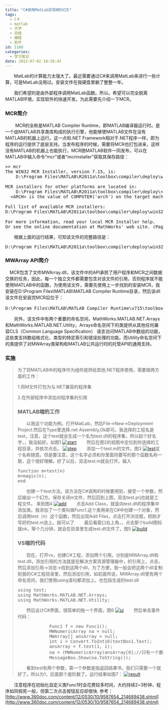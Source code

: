 ```yaml
---
title: "C#调用MatLab实现N阶幻方"
tags:
  - C＃
  - matlab
  - 大学
  - 总结
  - 编程
  - 软件
id: 1160
categories:
  - 学习笔记
date: 2012-07-02 18:39:43
---
```


　　MatLab的计算能力太强大了。最近需要通过C#来调用MatLab来进行一些计算，可是MatLab没用过。安装文件在我硬盘里躺了整整一年。

　　我们希望的是由外部程序调用MatLab函数。所以。希望可以完全脱离MATLAB环境，实现软件的快速开发。为此需要先介绍一下MCR。

### MCR简介

　　 MCR的全称是MATLAB Compiler Runtime，即MATLAB编译器运行时。是一个由MATLAB共享类库构成的执行引擎，他能够使MATLAB文件在没有MATLAB的机器上运行。这一点和.NET Framework相对于.NET程序一样，即为程序的运行提供了底层支持。当发布程序的时候，需要将MCR也打包进来，这样没有MATLAB的机器上也能执行，MCR随MATLAB软件一同发布，可以在MATLAB中输入命令“mcr”或者“mcrinstaller”获取其保存路径：

<pre class="lang:default decode:true " >&gt;&gt; mcr
The WIN32 MCR Installer, version 7.15, is:
    D:\Program Files\MATLAB\R2011a\toolbox\compiler\deploy\win32\MCRInstaller.exe

MCR installers for other platforms are located in:
    D:\Program Files\MATLAB\R2011a\toolbox\compiler\deploy\&lt;ARCH&gt;
  &lt;ARCH&gt; is the value of COMPUTER('arch') on the target machine.

Full list of available MCR installers:
D:\Program Files\MATLAB\R2011a\toolbox\compiler\deploy\win32\MCRInstaller.exe

For more information, read your local MCR Installer help.
Or see the online documentation at MathWorks' web site. (Page may load slowly.)</pre> 

　　根据上面的运行结果，可知该文件的完整路径是：

<pre class="lang:default decode:true " >D:\Program Files\MATLAB\R2011a\toolbox\compiler\deploy\win32\MCRInstaller.exe</pre> 

### MWArray API简介

 　MCR包含了文件MWArray.dll，该文件中的API承担了用户程序和MCR之间数据交换的任务，因此，每一个独立文件都需要包含对该文件的引用，否则程序就不能使用MATLAB中的函数，为使用该文件，需要先使用上一步找到的安装MCR，我安装在D:\Program Files\MATLAB\MATLAB Compiler Runtime目录，然后该dll该文件在安装完MCR后位于：

<pre class="lang:default decode:true " >D:\Program Files\MATLAB\MATLAB Compiler Runtime\v715\toolbox\dotnetbuilder\bin\win32\v2.0，名字是MWArray.dll，</pre> 

　　另外，该文件中有两个重要的命名空间，MathWorks.MATLAB.NET.Arrays和MathWorks.MATLAB.NET.Utility，Arrays命名空间下的类提供从其他任何兼容CLS（Common Language Specification） 语言访问MATLAB中数组的功能，这些类支持数组格式化、类型的特定索引和错误处理的功能。而Utility命名空间下的类提供了对MWArray类架构和MATLAB公共运行时的托管API的通用支持。

### 实施

> 为了将MATLAB中的程序作为组件提供给其他.NET程序使用，需要做两方面的工作：
> 
> 1.将M文件打包为与.NET兼容的程序集
> 
> 2.在外部程序中添加对程序集的引用
> 
> ### MATLAB端的工作
> 
> 　　以我这个功能为例。打开MatLab，然后File->New->Deployment Project.然后在Type里选择.net Assembly,Ok即可。我选择的工程名是test，注意，这个test就会生成一个名为test.dll的程序集，所以起个好名字，，我没起好。如图1
> [![](/images/494daca0321a65539ea6b2c7d6d3155345c3c32d.jpg "start")](http://leaverimage.b0.upaiyun.com/23964_o.jpg)
> 　　然后在图2的视图中定位到你选择的工程目录，并依次点击。
> [![](/images/b2e74076bfe76e6aeac6b3b7365668d2f23431fe.jpg "step")](http://leaverimage.b0.upaiyun.com/23966_o.jpg)
> 　　添加一个test.m的文件。图3
> [![](/images/110d97e0942789e04445dd3d3eee89873c49de11.jpg "test")](http://leaverimage.b0.upaiyun.com/23965_o.jpg)这个名称随意。但是要注意，这个名字必须和你里面将要写的那个函数名称一致，这个很好理解。好了以后，双击test.m就会打开。输入
> 
> <pre class="lang:default decode:true " >function m=test(n)
> m=magic(n);
> end</pre> 
> 
> 　　创建一个test方法。该方法在C#调用的时候要用到，接受一个参数，然后输出一个幻方。保存关闭m文件，然后回到上图，双击test.prj也就是工程文件。
> 来到图4
> [![](/images/5ab49b4504bc1aba33d62b3c2cfbf897656c751d.jpg "add")](http://leaverimage.b0.upaiyun.com/23967_o.jpg)
> 　　点击Add Class，就是向test.dll的程序集中添加类。我添加了一个类叫做Func1.这个类用来在C#中创建一个对象，然后调用test（n）这个函数，然后出现Add Files，点击打开浏览框，把刚才写好的test.m选上。就可以了
> 　　最后看窗口右上角，，点击那个build图标就ok，等个几分钟，就会在目录里生成test.dll文件了。图5
> [![](/images/4e21f5823ece422097e73e2321e43b3b09a2cb7a.jpg "build")](http://leaverimage.b0.upaiyun.com/23968_o.jpg)
> 
> ### VS端的代码
> 
> 　　现在，打开vs，创建C#工程，添加两个引用，分别是MWArray.dll和test.dll，添加引用的方法就是在解决方案资源管理器中，的引用上，点击，然后添加引用->浏览->找到这两个dll，为了方便，我一般会把这两个dll复制到我的C#工程目录里，然后添加引用，如前面所说，MWArray.dll里有两个命名空间，我们使用using语句都添加上。也包括生成的test.dll
> 
> <pre class="lang:c# decode:true " >using test;
> using MathWorks.MATLAB.NET.Arrays;
> using MathWorks.MATLAB.NET.Utility;</pre> 
> 
> 　　然后设计C#界面，很简单的拖一个界面，图6
> [![](/images/07a97d0fe021665574597469b813e53dc6b48677.jpg "ui")](http://leaverimage.b0.upaiyun.com/23969_o.jpg)
> 　　然后单击事件代码：
> 
> <pre class="lang:c# decode:true " >            Func1 f = new Func1(); 
>             MWNumericArray na = null;
>             MWArray[] ansArray = null; 
>             int i = Convert.ToInt16(textBox1.Text); 
>             ansArray = f.test(1, i); 
>             na = (MWNumericArray)ansArray[0];//只有一个数组返回
>             MessageBox.Show(na.ToString());</pre> 
> 　　看到test有两个参数，第一个参数是指返回结果书，我们只需要一个就好了。所以为1，后面那个是阶数了。运行结果如图7：
> [![](/images/891d04e30b4742ae3ca5b851d5fc379cc3d10950.jpg "result")](http://leaverimage.b0.upaiyun.com/23970_o.jpg)

　　注意程序在初始化自定义类Func1时会花费较多时间，大约持续2~3秒钟，程序如同假死一般，但第二次点击按钮反应却很快.
参考：
    [http://www.360doc.com/content/12/0530/10/9587654_214689438.shtml](http://www.360doc.com/content/12/0530/10/9587654_214689438.shtml)
